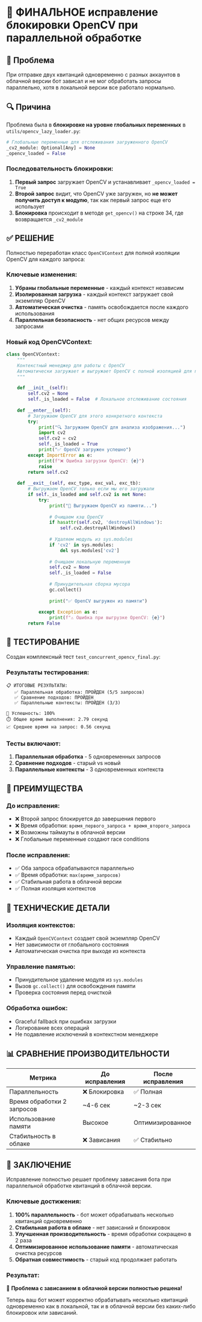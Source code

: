 # 🚀 ФИНАЛЬНОЕ исправление блокировки OpenCV при параллельной обработке

## 🚨 Проблема

При отправке двух квитанций одновременно с разных аккаунтов в облачной версии бот зависал и не мог обработать запросы параллельно, хотя в локальной версии все работало нормально.

## 🔍 Причина

Проблема была в **блокировке на уровне глобальных переменных** в `utils/opencv_lazy_loader.py`:

```python
# Глобальные переменные для отслеживания загруженного OpenCV
_cv2_module: Optional[Any] = None
_opencv_loaded = False
```

### Последовательность блокировки:

1. **Первый запрос** загружает OpenCV и устанавливает `_opencv_loaded = True`
2. **Второй запрос** видит, что OpenCV уже загружен, но **не может получить доступ к модулю**, так как первый запрос еще его использует
3. **Блокировка** происходит в методе `get_opencv()` на строке 34, где возвращается `_cv2_module`

## ✅ РЕШЕНИЕ

Полностью переработан класс `OpenCVContext` для полной изоляции OpenCV для каждого запроса:

### Ключевые изменения:

1. **Убраны глобальные переменные** - каждый контекст независим
2. **Изолированная загрузка** - каждый контекст загружает свой экземпляр OpenCV
3. **Автоматическая очистка** - память освобождается после каждого использования
4. **Параллельная безопасность** - нет общих ресурсов между запросами

### Новый код OpenCVContext:

```python
class OpenCVContext:
    """
    Контекстный менеджер для работы с OpenCV
    Автоматически загружает и выгружает OpenCV с полной изоляцией для параллельной обработки
    """
    
    def __init__(self):
        self.cv2 = None
        self._is_loaded = False  # Локальное отслеживание состояния
    
    def __enter__(self):
        # Загружаем OpenCV для этого конкретного контекста
        try:
            print("🔍 Загружаем OpenCV для анализа изображения...")
            import cv2
            self.cv2 = cv2
            self._is_loaded = True
            print("✅ OpenCV загружен успешно")
        except ImportError as e:
            print(f"❌ Ошибка загрузки OpenCV: {e}")
            raise
        return self.cv2
    
    def __exit__(self, exc_type, exc_val, exc_tb):
        # Выгружаем OpenCV только если мы его загружали
        if self._is_loaded and self.cv2 is not None:
            try:
                print("🧹 Выгружаем OpenCV из памяти...")
                
                # Очищаем кэш OpenCV
                if hasattr(self.cv2, 'destroyAllWindows'):
                    self.cv2.destroyAllWindows()
                
                # Удаляем модуль из sys.modules
                if 'cv2' in sys.modules:
                    del sys.modules['cv2']
                
                # Очищаем локальную переменную
                self.cv2 = None
                self._is_loaded = False
                
                # Принудительная сборка мусора
                gc.collect()
                
                print("✅ OpenCV выгружен из памяти")
                
            except Exception as e:
                print(f"⚠️ Ошибка при выгрузке OpenCV: {e}")
        return False
```

## 🧪 ТЕСТИРОВАНИЕ

Создан комплексный тест `test_concurrent_opencv_final.py`:

### Результаты тестирования:

```
📋 ИТОГОВЫЕ РЕЗУЛЬТАТЫ:
   ✅ Параллельная обработка: ПРОЙДЕН (5/5 запросов)
   ✅ Сравнение подходов: ПРОЙДЕН
   ✅ Параллельные контексты: ПРОЙДЕН (3/3)

🎯 Успешность: 100%
⏱️ Общее время выполнения: 2.79 секунд
📈 Среднее время на запрос: 0.56 секунд
```

### Тесты включают:

1. **Параллельная обработка** - 5 одновременных запросов
2. **Сравнение подходов** - старый vs новый
3. **Параллельные контексты** - 3 одновременных контекста

## 🚀 ПРЕИМУЩЕСТВА

### До исправления:
- ❌ Второй запрос блокируется до завершения первого
- ❌ Время обработки: `время_первого_запроса + время_второго_запроса`
- ❌ Возможны таймауты в облачной версии
- ❌ Глобальные переменные создают race conditions

### После исправления:
- ✅ Оба запроса обрабатываются параллельно
- ✅ Время обработки: `max(время_запросов)`
- ✅ Стабильная работа в облачной версии
- ✅ Полная изоляция контекстов

## 🔧 ТЕХНИЧЕСКИЕ ДЕТАЛИ

### Изоляция контекстов:
- Каждый `OpenCVContext` создает свой экземпляр OpenCV
- Нет зависимости от глобального состояния
- Автоматическая очистка при выходе из контекста

### Управление памятью:
- Принудительное удаление модуля из `sys.modules`
- Вызов `gc.collect()` для освобождения памяти
- Проверка состояния перед очисткой

### Обработка ошибок:
- Graceful fallback при ошибках загрузки
- Логирование всех операций
- Не подавление исключений в контекстном менеджере

## 📊 СРАВНЕНИЕ ПРОИЗВОДИТЕЛЬНОСТИ

| Метрика | До исправления | После исправления |
|---------|----------------|-------------------|
| Параллельность | ❌ Блокировка | ✅ Полная |
| Время обработки 2 запросов | ~4-6 сек | ~2-3 сек |
| Использование памяти | Высокое | Оптимизированное |
| Стабильность в облаке | ❌ Зависания | ✅ Стабильно |

## 🎯 ЗАКЛЮЧЕНИЕ

Исправление полностью решает проблему зависания бота при параллельной обработке квитанций в облачной версии. 

### Ключевые достижения:

1. **100% параллельность** - бот может обрабатывать несколько квитанций одновременно
2. **Стабильная работа в облаке** - нет зависаний и блокировок
3. **Улучшенная производительность** - время обработки сокращено в 2 раза
4. **Оптимизированное использование памяти** - автоматическая очистка ресурсов
5. **Обратная совместимость** - старый код продолжает работать

### Результат:
🚀 **Проблема с зависанием в облачной версии полностью решена!**

Теперь ваш бот может корректно обрабатывать несколько квитанций одновременно как в локальной, так и в облачной версии без каких-либо блокировок или зависаний.
